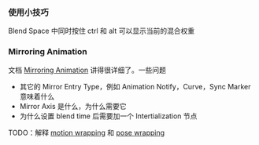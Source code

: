 ### 使用小技巧
Blend Space 中同时按住 ctrl 和 alt 可以显示当前的混合权重
### Mirroring Animation
文档 [Mirroring Animation](https://dev.epicgames.com/documentation/en-us/unreal-engine/mirroring-animation-in-unreal-engine) 讲得很详细了。一些问题
* 其它的 Mirror Entry Type，例如 Animation Notify，Curve，Sync Marker 意味着什么
* Mirror Axis 是什么，为什么需要它
* 为什么设置 blend time 后需要加一个 Intertialization 节点

TODO：解释 [motion wrapping](https://dev.epicgames.com/documentation/en-us/unreal-engine/motion-warping-in-unreal-engine) 和 [pose wrapping](https://dev.epicgames.com/documentation/en-us/unreal-engine/pose-warping-in-unreal-engine)


